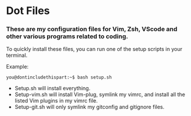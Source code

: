 # Dot Files

### These are my configuration files for Vim, Zsh, VScode and other various programs related to coding.

To quickly install these files, you can run one of the setup scripts in your terminal.

Example:
```console
you@dontincludethispart:~$ bash setup.sh
```

* Setup.sh will install everything.
* Setup-vim.sh will install Vim-plug, symlink my vimrc, and install all the listed Vim plugins in my vimrc file.
* Setup-git.sh will only symlink my gitconfig and gitignore files.


